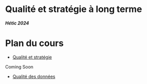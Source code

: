 # Qualité et stratégie à long terme

***Hétic 2024***

# Plan du cours

- [Qualité et stratégie](./QUALITY/README.md)

Coming Soon

- [Qualité des données](./DATA_QUALITY/README.md)